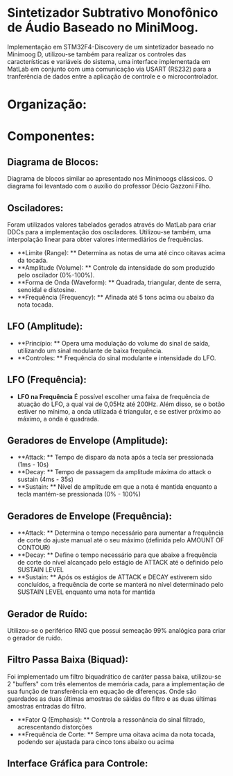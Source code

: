 # Sintetizador Subtrativo Monofônico de Áudio Baseado no MiniMoog.

Implementação em STM32F4-Discovery de um sintetizador baseado no Minimoog D,
utilizou-se também para realizar os controles das características e variáveis do sistema, uma interface implementada em MatLab em conjunto com uma comunicação via USART (RS232) para a tranferência de dados entre a aplicação de controle e o microcontrolador.

# Organização:

# Componentes:

## Diagrama de Blocos:
Diagrama de blocos similar ao apresentado nos Minimoogs clássicos. O diagrama foi levantado com o auxílio do professor Décio Gazzoni Filho.

## Osciladores:
Foram utilizados valores tabelados gerados através do MatLab para criar DDCs para a implementação dos osciladores. Utilizou-se também, uma interpolação linear para obter valores intermediários de frequências.

- **Limite (Range): **
Determina as notas de uma até cinco oitavas acima da tocada.
- **Amplitude (Volume): **
Controle da intensidade do som produzido pelo oscilador (0%-100%).
- **Forma de Onda (Waveform): **
Quadrada, triangular, dente de serra, senoidal e distosine.
- **Frequência (Frequency): **
Afinada até 5 tons acima ou abaixo da nota tocada.

## LFO (Amplitude):
- **Princípio: **
Opera uma modulação do volume do sinal de saída, utilizando um sinal modulante de baixa frequência.
- **Controles: **
Frequência do sinal modulante e intensidade do LFO.

## LFO (Frequência):
* **LFO na Frequência**
É possível escolher uma faixa de frequência de atuação do LFO, a qual vai de 0,05Hz até 200Hz. Além disso, se o botão estiver no mínimo, a onda utilizada é triangular, e se estiver próximo ao máximo, a onda é quadrada.

## Geradores de Envelope (Amplitude):
- **Attack: **
Tempo de disparo da nota após  a tecla ser pressionada (1ms - 10s)
- **Decay: **
Tempo de passagem da amplitude máxima do attack o sustain (4ms - 35s)
- **Sustain: ** 
Nível de amplitude em que a nota é mantida enquanto a tecla mantém-se pressionada (0% - 100%)

## Geradores de Envelope (Frequência):
- **Attack: **
Determina o tempo necessário para aumentar a frequência de corte do ajuste manual até o seu máximo (definida pelo AMOUNT OF CONTOUR)
- **Decay: **
Define o tempo necessário para que abaixe a frequência de corte do nível alcançado pelo estágio de ATTACK até o definido pelo SUSTAIN LEVEL
- **Sustain: **
Após os estágios de ATTACK e DECAY estiverem sido concluídos, a frequência de corte se manterá no nível determinado pelo SUSTAIN LEVEL enquanto uma nota for mantida

## Gerador de Ruído:
Utilizou-se o periférico RNG que possui semeação 99% analógica para criar o gerador de ruído.

## Filtro Passa Baixa (Biquad):
Foi implementado um filtro biquadrático de caráter passa baixa, utilizou-se 2 "buffers" com três elementos de memória cada, para a implementação de sua função de transferência em equação de diferenças. Onde são guardados as duas últimas amostras de sáidas do filtro e as duas últimas amostras entradas do filtro.

- **Fator Q (Emphasis): **
Controla a ressonância do sinal filtrado, acrescentando distorções
- **Frequência de Corte: **
Sempre uma oitava acima da nota tocada, podendo ser ajustada para cinco tons abaixo ou acima


## Interface Gráfica para Controle:




